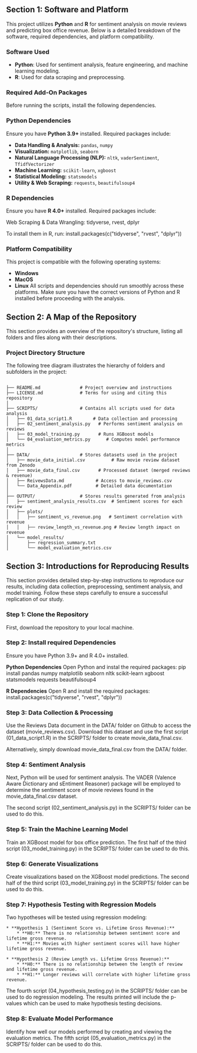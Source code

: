 ## Section 1: Software and Platform

This project utilizes **Python** and **R** for sentiment analysis on movie reviews and predicting box office revenue. Below is a detailed breakdown of the software, required dependencies, and platform compatibility.

 ### Software Used
- **Python**: Used for sentiment analysis, feature engineering, and machine learning modeling.
- **R**: Used for data scraping and preprocessing.

### Required Add-On Packages
Before running the scripts, install the following dependencies.

### Python Dependencies
Ensure you have **Python 3.9+** installed. Required packages include:

- **Data Handling & Analysis:** `pandas`, `numpy`
- **Visualization:** `matplotlib`, `seaborn`
- **Natural Language Processing (NLP):** `nltk`, `vaderSentiment`, `TfidfVectorizer`
- **Machine Learning:** `scikit-learn`, `xgboost`
- **Statistical Modeling:** `statsmodels`
- **Utility & Web Scraping:** `requests`, `beautifulsoup4`

### R Dependencies
Ensure you have **R 4.0+** installed. Required packages include:

Web Scraping & Data Wrangling: tidyverse, rvest, dplyr

To install them in R, run:
install.packages(c("tidyverse", "rvest", "dplyr"))

### Platform Compatibility
This project is compatible with the following operating systems:

- **Windows**
- **MacOS**
- **Linux**
All scripts and dependencies should run smoothly across these platforms. Make sure you have the correct versions of Python and R installed before proceeding with the analysis.

## Section 2: A Map of the Repository

This section provides an overview of the repository's structure, listing all folders and files along with their descriptions.

### Project Directory Structure
The following tree diagram illustrates the hierarchy of folders and subfolders in the project:

```plaintext

├── README.md               # Project overview and instructions
├── LICENSE.md              # Terms for using and citing this repository
│
├── SCRIPTS/                # Contains all scripts used for data analysis
│   ├── 01_data_script1.R        # Data collection and processing 
│   ├── 02_sentiment_analysis.py   # Performs sentiment analysis on reviews
│   ├── 03_model_training.py       # Runs XGBoost models
│   └── 04_evaluation_metrics.py      # Computes model performance metrics
│
├── DATA/                   # Stores datasets used in the project
│   ├── movie_data_initial.csv          # Raw movie review dataset from Zenodo
│   ├── movie_data_final.csv       # Processed dataset (merged reviews & revenue)
│   ├── ReivewsData.md            # Access to movie_reviews.csv
│   └── Data_Appendix.pdf         # Detailed data documentation
│
├── OUTPUT/                 # Stores results generated from analysis
│   ├── sentiment_analysis_results.csv  # Sentiment scores for each review
│   ├── plots/
│   │   ├── sentiment_vs_revenue.png   # Sentiment correlation with revenue
│   │   ├── review_length_vs_revenue.png # Review length impact on revenue
│   └── model_results/
│       ├── regression_summary.txt
│       └── model_evaluation_metrics.csv

```

## Section 3: Introductions for Reproducing Results

This section provides detailed step-by-step instructions to reproduce our results, including data collection, preprocessing, sentiment analysis, and model training. Follow these steps carefully to ensure a successful replication of our study.

### Step 1: Clone the Repository
First, download the repository to your local machine.

### Step 2: Install required Dependencies 

Ensure you have Python 3.9+ and R 4.0+ installed.

**Python Dependencies**
Open Python and instal the required packages: 
pip install pandas numpy matplotlib seaborn nltk scikit-learn xgboost statsmodels requests beautifulsoup4

**R Dependencies**
Open R and install the required packages:
install.packages(c("tidyverse", "rvest", "dplyr"))

### Step 3: Data Collection & Processing
Use the Reviews Data document in the DATA/ folder on Github to access the dataset (movie_reviews.csv). Download this dataset and use the first script (01_data_script1.R) in the SCRIPTS/ folder to create movie_data_final.csv. 

Alternatively, simply download movie_data_final.csv from the DATA/ folder. 

### Step 4: Sentiment Analysis 
Next, Python will be used for sentiment analysis. The VADER (Valence Aware Dictionary and sEntiment Reasoner) package will be employed to determine the sentiment score of movie reviews found in the movie_data_final.csv dataset. 

The second script (02_sentiment_analysis.py) in the SCRIPTS/ folder can be used to do this. 

### Step 5: Train the Machine Learning Model
Train an XGBoost model for box office prediction. The first half of the third script (03_model_training.py) in the SCRIPTS/ folder can be used to do this. 

### Step 6: Generate Visualizations
Create visualizations based on the XGBoost model predictions. The second half of the third script (03_model_training.py) in the SCRIPTS/ folder can be used to do this. 

### Step 7: Hypothesis Testing with Regression Models
Two hypotheses will be tested using regression modeling:

    * **Hypothesis 1 (Sentiment Score vs. Lifetime Gross Revenue):**
        * **H0:** There is no relationship between sentiment score and lifetime gross revenue.
        * **H1:** Movies with higher sentiment scores will have higher lifetime gross revenue.

    * **Hypothesis 2 (Review Length vs. Lifetime Gross Revenue):**
        * **H0:** There is no relationship between the length of review and lifetime gross revenue.
        * **H1:** Longer reviews will correlate with higher lifetime gross revenue.

The fourth script (04_hypothesis_testing.py) in the SCRIPTS/ folder can be used to do regression modeling. The results printed will include the p-values which can be used to make hypothesis testing decisions. 

### Step 8: Evaluate Model Performance 
Identify how well our models performed by creating and viewing the evaluation metrics. The fifth script (05_evaluation_metrics.py) in the SCRIPTS/ folder can be used to do this.
